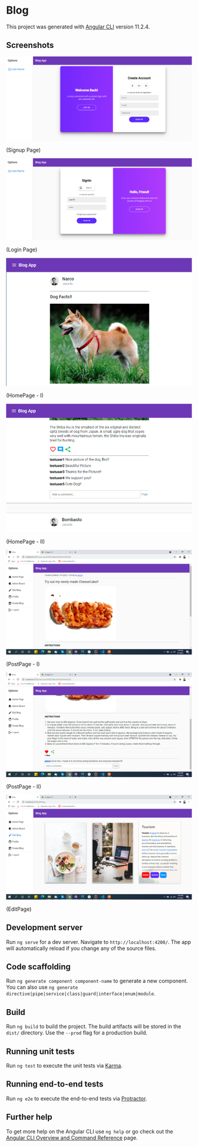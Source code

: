 # Blog

This project was generated with [Angular CLI](https://github.com/angular/angular-cli) version 11.2.4.

## Screenshots
![Signup Page Screenshot](https://github.com/mubashir-mindfiresol/Blog/blob/develop/images/signup.PNG)

(Signup Page)

![Login Page Screenshot](https://github.com/mubashir-mindfiresol/Blog/blob/develop/images/login.PNG)

(Login Page)

![Home Page Screenshot](https://github.com/mubashir-mindfiresol/Blog/blob/develop/images/homepage1.PNG)

(HomePage - I)

![Home Page Screenshot](https://github.com/mubashir-mindfiresol/Blog/blob/develop/images/homepage2.PNG)

(HomePage - II)

![Post Page Screenshot](https://github.com/mubashir-mindfiresol/Blog/blob/develop/images/postpage1.PNG)

(PostPage - I)

![Post Page Screenshot](https://github.com/mubashir-mindfiresol/Blog/blob/develop/images/postpage2.PNG)

(PostPage - II)

![Edit Page Screenshot](https://github.com/mubashir-mindfiresol/Blog/blob/develop/images/editblog.PNG)

(EditPage)

## Development server

Run `ng serve` for a dev server. Navigate to `http://localhost:4200/`. The app will automatically reload if you change any of the source files.

## Code scaffolding

Run `ng generate component component-name` to generate a new component. You can also use `ng generate directive|pipe|service|class|guard|interface|enum|module`.

## Build

Run `ng build` to build the project. The build artifacts will be stored in the `dist/` directory. Use the `--prod` flag for a production build.

## Running unit tests

Run `ng test` to execute the unit tests via [Karma](https://karma-runner.github.io).

## Running end-to-end tests

Run `ng e2e` to execute the end-to-end tests via [Protractor](http://www.protractortest.org/).

## Further help

To get more help on the Angular CLI use `ng help` or go check out the [Angular CLI Overview and Command Reference](https://angular.io/cli) page.
